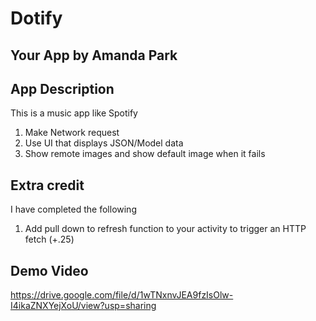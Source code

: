 # Dotify

## Your App by Amanda Park
## App Description
This is a music app like Spotify
1. Make Network request
2. Use UI that displays JSON/Model data 
3. Show remote images and show default image when it fails

## Extra credit
I have completed the following 
1. Add pull down to refresh function to your activity to trigger an HTTP fetch (+.25)



## Demo Video

https://drive.google.com/file/d/1wTNxnvJEA9fzIsOlw-I4ikaZNXYejXoU/view?usp=sharing
